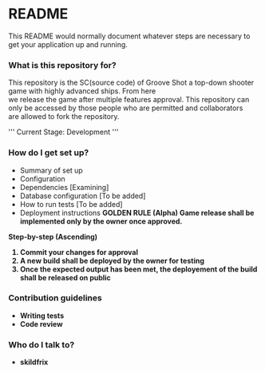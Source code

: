 # README #

This README would normally document whatever steps are necessary to get your application up and running.

### What is this repository for? ###
<p>This repository is the SC(source code) of Groove Shot a top-down shooter game with highly advanced ships. From here <br/>
 we release the game after multiple features approval. This repository can only be accessed by those people who are permitted and collaborators <br/>
are allowed to fork the repository.</p>

'''
Current Stage: Development
'''

### How do I get set up? ###

* Summary of set up
* Configuration
* Dependencies
[Examining]
* Database configuration
[To be added]
* How to run tests
[To be added]
* Deployment instructions
<b>GOLDEN RULE (Alpha)<b>
Game release shall be implemented only by the owner once approved.

Step-by-step (Ascending)
<ol>
<li>Commit your changes for approval</li>
<li>A new build shall be deployed by the owner for testing</li>
<li>Once the expected output has been met, the deployement of the build shall be released on public</li>
</ol>

### Contribution guidelines ###

* Writing tests
* Code review

### Who do I talk to? ###
* skildfrix